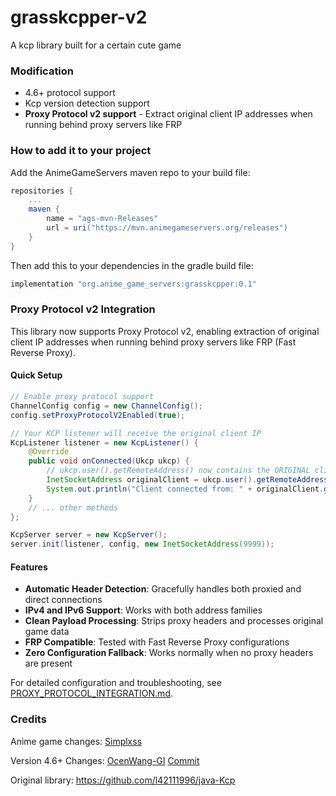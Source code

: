 # grasskcpper-v2
A kcp library built for a certain cute game

### Modification
* 4.6+ protocol support
* Kcp version detection support
* **Proxy Protocol v2 support** - Extract original client IP addresses when running behind proxy servers like FRP

### How to add it to your project
Add the AnimeGameServers maven repo to your build file:
```gradle
repositories {
    ...
    maven {
        name = "ags-mvn-Releases"
        url = uri("https://mvn.animegameservers.org/releases")
    }
}
```

Then add this to your dependencies in the gradle build file:

```gradle
implementation "org.anime_game_servers:grasskcpper:0.1"
```

### Proxy Protocol v2 Integration

This library now supports Proxy Protocol v2, enabling extraction of original client IP addresses when running behind proxy servers like FRP (Fast Reverse Proxy).

#### Quick Setup
```java
// Enable proxy protocol support
ChannelConfig config = new ChannelConfig();
config.setProxyProtocolV2Enabled(true);

// Your KCP listener will receive the original client IP
KcpListener listener = new KcpListener() {
    @Override
    public void onConnected(Ukcp ukcp) {
        // ukcp.user().getRemoteAddress() now contains the ORIGINAL client IP
        InetSocketAddress originalClient = ukcp.user().getRemoteAddress();
        System.out.println("Client connected from: " + originalClient.getAddress().getHostAddress());
    }
    // ... other methods
};

KcpServer server = new KcpServer();
server.init(listener, config, new InetSocketAddress(9999));
```

#### Features
- **Automatic Header Detection**: Gracefully handles both proxied and direct connections
- **IPv4 and IPv6 Support**: Works with both address families
- **Clean Payload Processing**: Strips proxy headers and processes original game data
- **FRP Compatible**: Tested with Fast Reverse Proxy configurations
- **Zero Configuration Fallback**: Works normally when no proxy headers are present

For detailed configuration and troubleshooting, see [PROXY_PROTOCOL_INTEGRATION.md](PROXY_PROTOCOL_INTEGRATION.md).

### Credits

Anime game changes: [Simplxss](https://github.com/Simplxss)

Version 4.6+ Changes: [OcenWang-GI](https://github.com/OcenWang-GI) [Commit](https://github.com/OcenWang-GI/AyakaPS-KCP/commit/921187d53f3cbab040699fb115e49a27efa5761a)

Original library: https://github.com/l42111996/java-Kcp
